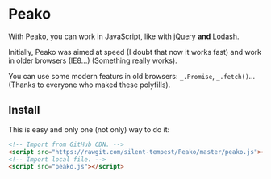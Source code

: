 # Peako
With Peako, you can work in JavaScript, like with [jQuery](https://jquery.com) **and** [Lodash](https://lodash.com).

Initially, Peako was aimed at speed (I doubt that now it works fast) and work in older browsers (IE8...) (Something really works).

You can use some modern featurs in old browsers: `_.Promise`, `_.fetch()`... (Thanks to everyone who maked these polyfills).

## Install
This is easy and only one (not only) way to do it:
```html
<!-- Import from GitHub CDN. -->
<script src="https://rawgit.com/silent-tempest/Peako/master/peako.js"></script>
<!-- Import local file. -->
<script src="peako.js"></script>
```
